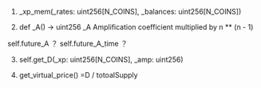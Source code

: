 
1. _xp_mem(_rates: uint256[N_COINS], _balances: uint256[N_COINS])

   
2.  def _A() -> uint256 
_A Amplification coefficient multiplied by n ** (n - 1)

self.future_A ？
self.future_A_time ？


3.  self.get_D(_xp: uint256[N_COINS], _amp: uint256)


4. get_virtual_price()  =D / totoalSupply

